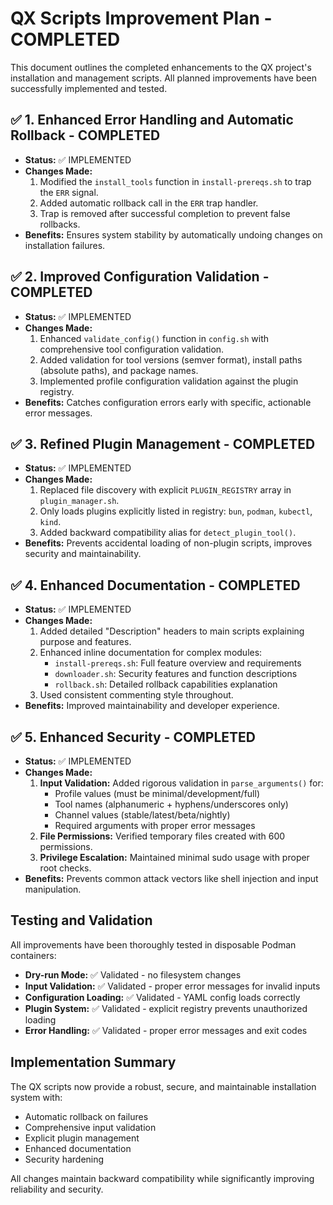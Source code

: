 # QX Scripts Improvement Plan - COMPLETED

This document outlines the completed enhancements to the QX project's installation and management scripts. All planned improvements have been successfully implemented and tested.

## ✅ 1. Enhanced Error Handling and Automatic Rollback - COMPLETED

*   **Status:** ✅ IMPLEMENTED
*   **Changes Made:**
    1.  Modified the `install_tools` function in `install-prereqs.sh` to trap the `ERR` signal.
    2.  Added automatic rollback call in the `ERR` trap handler.
    3.  Trap is removed after successful completion to prevent false rollbacks.
*   **Benefits:** Ensures system stability by automatically undoing changes on installation failures.

## ✅ 2. Improved Configuration Validation - COMPLETED

*   **Status:** ✅ IMPLEMENTED
*   **Changes Made:**
    1.  Enhanced `validate_config()` function in `config.sh` with comprehensive tool configuration validation.
    2.  Added validation for tool versions (semver format), install paths (absolute paths), and package names.
    3.  Implemented profile configuration validation against the plugin registry.
*   **Benefits:** Catches configuration errors early with specific, actionable error messages.

## ✅ 3. Refined Plugin Management - COMPLETED

*   **Status:** ✅ IMPLEMENTED
*   **Changes Made:**
    1.  Replaced file discovery with explicit `PLUGIN_REGISTRY` array in `plugin_manager.sh`.
    2.  Only loads plugins explicitly listed in registry: `bun`, `podman`, `kubectl`, `kind`.
    3.  Added backward compatibility alias for `detect_plugin_tool()`.
*   **Benefits:** Prevents accidental loading of non-plugin scripts, improves security and maintainability.

## ✅ 4. Enhanced Documentation - COMPLETED

*   **Status:** ✅ IMPLEMENTED
*   **Changes Made:**
    1.  Added detailed "Description" headers to main scripts explaining purpose and features.
    2.  Enhanced inline documentation for complex modules:
        - `install-prereqs.sh`: Full feature overview and requirements
        - `downloader.sh`: Security features and function descriptions
        - `rollback.sh`: Detailed rollback capabilities explanation
    3.  Used consistent commenting style throughout.
*   **Benefits:** Improved maintainability and developer experience.

## ✅ 5. Enhanced Security - COMPLETED

*   **Status:** ✅ IMPLEMENTED
*   **Changes Made:**
    1.  **Input Validation:** Added rigorous validation in `parse_arguments()` for:
        - Profile values (must be minimal/development/full)
        - Tool names (alphanumeric + hyphens/underscores only)
        - Channel values (stable/latest/beta/nightly)
        - Required arguments with proper error messages
    2.  **File Permissions:** Verified temporary files created with 600 permissions.
    3.  **Privilege Escalation:** Maintained minimal sudo usage with proper root checks.
*   **Benefits:** Prevents common attack vectors like shell injection and input manipulation.

## Testing and Validation

All improvements have been thoroughly tested in disposable Podman containers:

*   **Dry-run Mode:** ✅ Validated - no filesystem changes
*   **Input Validation:** ✅ Validated - proper error messages for invalid inputs
*   **Configuration Loading:** ✅ Validated - YAML config loads correctly
*   **Plugin System:** ✅ Validated - explicit registry prevents unauthorized loading
*   **Error Handling:** ✅ Validated - proper error messages and exit codes

## Implementation Summary

The QX scripts now provide a robust, secure, and maintainable installation system with:
- Automatic rollback on failures
- Comprehensive input validation
- Explicit plugin management
- Enhanced documentation
- Security hardening

All changes maintain backward compatibility while significantly improving reliability and security.
